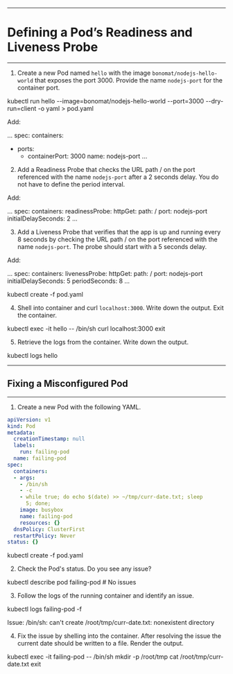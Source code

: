----------------------------
# Defining a Pod’s Readiness and Liveness Probe
----------------------------

1. Create a new Pod named `hello` with the image `bonomat/nodejs-hello-world` that exposes the port 3000. Provide the name `nodejs-port` for the container port.

kubectl run hello --image=bonomat/nodejs-hello-world --port=3000 --dry-run=client -o yaml > pod.yaml

Add:

...
spec:
  containers:
  - ports:
    - containerPort: 3000
      name: nodejs-port
...

2. Add a Readiness Probe that checks the URL path / on the port referenced with the name `nodejs-port` after a 2 seconds delay. You do not have to define the period interval.

Add:

...
spec:
  containers:
    readinessProbe:
      httpGet:
        path: /
        port: nodejs-port
      initialDelaySeconds: 2
...

3. Add a Liveness Probe that verifies that the app is up and running every 8 seconds by checking the URL path / on the port referenced with the name `nodejs-port`. The probe should start with a 5 seconds delay.

Add:

...
spec:
  containers:
    livenessProbe:
      httpGet:
        path: /
        port: nodejs-port
      initialDelaySeconds: 5
      periodSeconds: 8
...

kubectl create -f pod.yaml

4. Shell into container and curl `localhost:3000`. Write down the output. Exit the container.

kubectl exec -it hello -- /bin/sh
curl localhost:3000
exit

5. Retrieve the logs from the container. Write down the output.

kubectl logs hello

----------------------------
## Fixing a Misconfigured Pod
----------------------------

1. Create a new Pod with the following YAML.

```yaml
apiVersion: v1
kind: Pod
metadata:
  creationTimestamp: null
  labels:
    run: failing-pod
  name: failing-pod
spec:
  containers:
  - args:
    - /bin/sh
    - -c
    - while true; do echo $(date) >> ~/tmp/curr-date.txt; sleep
      5; done;
    image: busybox
    name: failing-pod
    resources: {}
  dnsPolicy: ClusterFirst
  restartPolicy: Never
status: {}
```

kubectl create -f pod.yaml

2. Check the Pod's status. Do you see any issue?

kubectl describe pod failing-pod # No issues

3. Follow the logs of the running container and identify an issue.

kubectl logs failing-pod -f

Issue:
/bin/sh: can't create /root/tmp/curr-date.txt: nonexistent directory

4. Fix the issue by shelling into the container. After resolving the issue the current date should be written to a file. Render the output.

kubectl exec -it failing-pod -- /bin/sh
mkdir -p /root/tmp
cat /root/tmp/curr-date.txt
exit